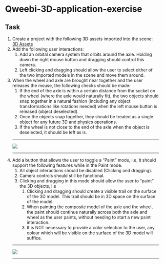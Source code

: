 # Qweebi-3D-application-exercise

## Task
<ol>
  <li>Create a project with the following 3D assets imported into the scene: <a href="https://drive.google.com/drive/folders/1r0TRZ1dmDzCgkZA7LrNqZN6TI4_oNZH3">3D Assets</a></li>
  <li>Add the following user interactions:
    <ol>
      <li>Add an orbital camera system that orbits around the axle. Holding down the right mouse button and dragging should control this camera.</li>
      <li>Left clicking and dragging should allow the user to select either of the two imported models in the scene and move them around.</li>
    </ol>
  </li>
  <li>When the wheel and axle are brought near together and the user releases the mouse, the following checks should be made:
    <ol>
      <li>If the end of the axle is within a certain distance from the socket on the wheel (where the axle would naturally fit), the two objects should snap together in a natural fashion (including any object transformations like rotations needed) when the left mouse button is released (object deselected).</li>
      <li>Once the objects snap together, they should be treated as a single object for any future 3D and physics operations.</li>
      <li>If the wheel is not close to the end of the axle when the object is deselected, it should be left as is.</li>
    </ol>
</li>

<hr>
<img src = "Assets\Art\Demo GIFs\Demo - ConMode.gif" />
<hr>

<li>Add a button that allows the user to toggle a “Paint” mode, i.e, it should support the following features while in the Paint mode.
  <ol>
    <li>All object interactions should be disabled (Clicking and dragging).</li>
    <li>Camera controls should still be functional.</li>
    <li>Clicking and dragging in this mode should allow the user to “paint” the 3D objects, i.e
      <ol>
        <li>Clicking and dragging should create a visible trail on the surface of the 3D model. This trail should be in 3D space on the surface of the
model.</li>
        <li>When painting the composite model of the axle and the wheel, the paint should continue naturally across both the axle and wheel as the
user paints, without needing to start a new paint interaction.</li>
        <li>It is NOT necessary to provide a color selection to the user, any colour which will be visible on the surface of the 3D model will suffice.</li>
      </ol>
   </ol>
</li>

<hr>
<img src = "Assets\Art\Demo GIFs\Demo - ColMode.gif" />
<hr>
</ol>
